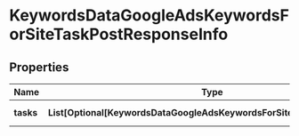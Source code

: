 # KeywordsDataGoogleAdsKeywordsForSiteTaskPostResponseInfo


## Properties

| Name | Type | Description | Notes |
|------------ | ------------- | ------------- | -------------|
**tasks** | **List[Optional[KeywordsDataGoogleAdsKeywordsForSiteTaskPostTaskInfo]]** | array of tasks |[optional]|